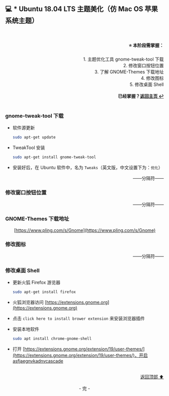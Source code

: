 <a name="head"></a>
## 💻 \* Ubuntu 18.04 LTS 主题美化（仿 Mac OS 苹果系统主题）

<br>
<div align=right>
    <h4>⭐ 本阶段需掌握：</h4>
    1. 主题优化工具 gnome-tweak-tool 下载<br>
    2. 修改窗口按钮位置<br>
    3. 了解 GNOME-Themes 下载地址<br>
    4. 修改图标<br>
    5. 修改桌面 Shell<br>
    <br>
    <b>已经掌握？<a href="/README.md">返回主页 ↩</a></b>
</div>
<br>

### gnome-tweak-tool 下载

+ 软件源更新

    ```bash
    sudo apt-get update
    ```

+ TweakTool 安装

    ```bash
    sudo apt-get install gnome-tweak-tool
    ```

+ 安装好后，在 Ubuntu 软件中，名为 `Tweaks`（英文版，中文设置下为：`优化`）

<div align=right>
    ——分隔符——
</div>

### 修改窗口按钮位置

<div align=right>
    ——分隔符——
</div>

### GNOME-Themes 下载地址

&emsp;&emsp;[https://www.pling.com/s/Gnome](https://www.pling.com/s/Gnome)

### 修改图标

<div align=right>
    ——分隔符——
</div>


### 修改桌面 Shell

+ 更新火狐 Firefox 游览器

    ```bash
    sudo apt-get install firefox
    ```

+ 火狐浏览器访问 [https://extensions.gnome.org](https://extensions.gnome.org)

+ 点击 `click here to install brower extension` 来安装浏览器插件

+ 安装本地软件

    ```bash
    sudo apt install chrome-gnome-shell
    ```

+ 打开 [https://extensions.gnome.org/extension/19/user-themes/](https://extensions.gnome.org/extension/19/user-themes/)，开启asfjaegnvkadnvcascade

<br>
<div align=right>
    <a href="#head">返回顶部 ⬆</a>
</div>
<br>

<div align=center>
    - 完 -
</div>